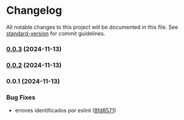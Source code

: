 # Changelog

All notable changes to this project will be documented in this file. See [standard-version](https://github.com/conventional-changelog/standard-version) for commit guidelines.

### [0.0.3](https://github.com/Acalix-unicah/Web/compare/v0.0.2...v0.0.3) (2024-11-13)

### [0.0.2](https://github.com/Acalix-unicah/Web/compare/v0.0.1...v0.0.2) (2024-11-13)

### 0.0.1 (2024-11-13)


### Bug Fixes

* errores identificados por eslint ([8fd8571](https://github.com/Acalix-unicah/Web/commit/8fd85716db8643237b5a3afc826a3a7e12cd956d))
